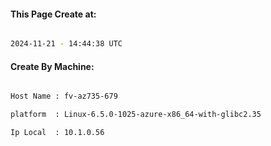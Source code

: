 
   
#### This Page Create at:

```bash

2024-11-21 - 14:44:38 UTC

```

#### Create By Machine:

```bash

Host Name : fv-az735-679

platform  : Linux-6.5.0-1025-azure-x86_64-with-glibc2.35

Ip Local  : 10.1.0.56

```

